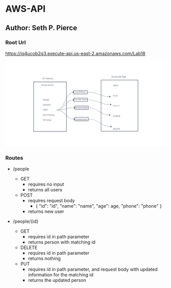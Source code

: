 # AWS-API

## Author: Seth P. Pierce

### Root Url

<https://iq4ucob2q3.execute-api.us-east-2.amazonaws.com/Lab18>

![uml](/lab18.png)

### Routes

- /people
  - GET
    - requires no input
    - returns all users
  - POST
    - requires request body
      - {
        "id": "id",
        "name": "name",
        "age": age,
        "phone": "phone"
      }
    - returns new user

- /people/{id}
  - GET
    - requires id in path parameter
    - returns person with matching id
  - DELETE
    - requires id in path parameter
    - returns nothing
  - PUT
    - requires id in path parameter, and request body with updated information for the matching id
    - returns the updated person
